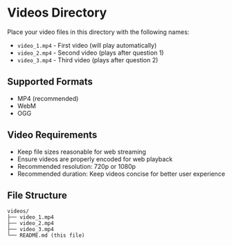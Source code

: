 # Videos Directory

Place your video files in this directory with the following names:

- `video_1.mp4` - First video (will play automatically)
- `video_2.mp4` - Second video (plays after question 1)
- `video_3.mp4` - Third video (plays after question 2)

## Supported Formats
- MP4 (recommended)
- WebM
- OGG

## Video Requirements
- Keep file sizes reasonable for web streaming
- Ensure videos are properly encoded for web playback
- Recommended resolution: 720p or 1080p
- Recommended duration: Keep videos concise for better user experience

## File Structure
```
videos/
├── video_1.mp4
├── video_2.mp4
├── video_3.mp4
└── README.md (this file)
```
